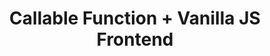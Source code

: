 ---
title: Callable Function + Vanilla JS Frontend
lastmod: 2018-11-15T08:36:36-07:00
draft: false
description: Call a callable function from your frontend code. 
weight: 5
emoji: 👶
---